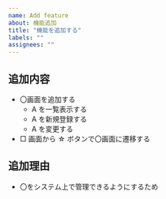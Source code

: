 ```yaml
---
name: Add feature
about: 機能追加
title: "機能を追加する"
labels: ""
assignees: ""
---
```


## 追加内容

- 〇画面を追加する
  - A を一覧表示する
  - A を新規登録する
  - A を変更する
- □ 画面から ☆ ボタンで〇画面に遷移する

## 追加理由

- 〇をシステム上で管理できるようにするため
